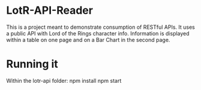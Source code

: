 # LotR-API-Reader
This is a project meant to demonstrate consumption of RESTful APIs. 
It uses a public API with Lord of the Rings character info. 
Information is displayed within a table on one page and on a Bar Chart in the second page. 
# Running it
Within the lotr-api folder:   npm install   npm start
